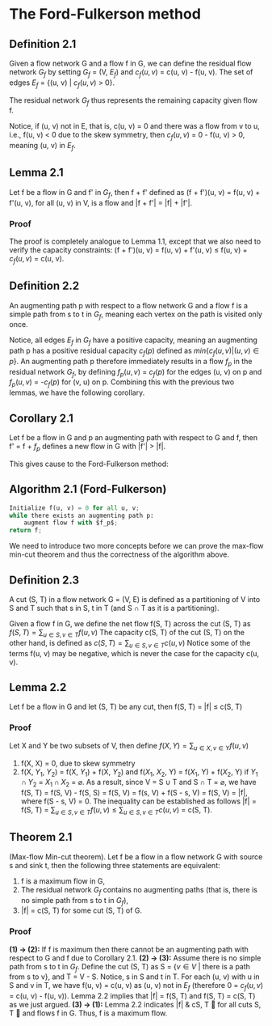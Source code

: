 # The Ford-Fulkerson method
## Definition 2.1
Given a flow network G and a flow f in G, we can define the residual flow network $G_f$ by setting $G_f$ = (V, $E_f$) and $c_f(u, v)$ = c(u, v) - f(u, v). The set of edges $E_f$ = {(u, v) | $c_f(u, v)$ $\gt$ 0}.

The residual network $G_f$ thus represents the remaining capacity given flow f. 

Notice, if (u, v) not in E, that is, c(u, v) = 0 and there was a flow from v to u, i.e., f(u, v) $\lt$ 0 due to the skew symmetry, then $c_f(u, v)$ = 0 - f(u, v) $\gt$ 0, meaning (u, v) in $E_f$.
## Lemma 2.1
Let f be a flow in G and f' in $G_f$, then f + f' defined as (f + f')(u, v) = f(u, v) + f'(u, v), for all (u, v) in V, is a flow and |f + f'| = |f| + |f'|.
### Proof
The proof is completely analogue to Lemma 1.1, except that we also need to verify the capacity constraints:
(f + f')(u, v) = f(u, v) + f'(u, v) $\le$ f(u, v) + $c_f(u, v)$ = c(u, v).
## Definition 2.2
An augmenting path p with respect to a flow network G and a flow f is a simple path from s to t in $G_f$, meaning each vertex on the path is visited only once.

Notice, all edges $E_f$ in $G_f$ have a positive capacity, meaning an augmenting path p has a positive residual capacity $c_f(p)$ defined as $min\{c_f(u, v) | (u, v) \in p\}$. An augmenting path p therefore immediately results in a flow $f_p$ in the residual network $G_f$, by defining $f_p(u, v)$ = $c_f(p)$ for the edges (u, v) on p and $f_p(u, v)$ = -$c_f(p)$ for (v, u) on p. Combining this with the previous two lemmas, we have the following corollary.
## Corollary 2.1
Let f be a flow in G and p an augmenting path with respect to G and f, then f' = f + $f_p$ defines a new flow in G with |f'| $\gt$ |f|.

This gives cause to the Ford-Fulkerson method:
## Algorithm 2.1 (Ford-Fulkerson)
```python
Initialize f(u, v) = 0 for all u, v;
while there exists an augmenting path p:
	augment flow f with $f_p$;
return f;
```

We need to introduce two more concepts before we can prove the max-flow min-cut theorem and thus the correctness of the algorithm above.
## Definition 2.3
A cut (S, T) in a flow network G = (V, E) is defined as a partitioning of V into S and T such that s in S, t in T (and S $\cap$ T as it is a partitioning).

Given a flow f in G, we define the net flow f(S, T) across the cut (S, T) as
	$f(S,T) = \sum_{u \in S, v \in T} f(u,v)$
The capacity c(S, T) of the cut (S, T) on the other hand, is defined as 
	$c(S, T) = \sum_{u \in S, v \in T} c(u,v)$
Notice some of the terms f(u, v) may be negative, which is never the case for the capacity c(u, v).
## Lemma 2.2
Let f be a flow in G and let (S, T) be any cut, then f(S, T) = |f| $\le$ c(S, T)
### Proof 
Let X and Y be two subsets of V, then define
	$f(X, Y) = \sum_{u \in X, v \in Y} f(u, v)$
1. f(X, X) = 0, due to skew symmetry
2. f(X, $Y_1$, $Y_2$) = f(X, $Y_1$) + f(X, $Y_2$) and f($X_1$, $X_2$, Y) = f($X_1$, Y) + f($X_2$, Y) if $Y_1 \cap Y_2$ = $X_1 \cap X_2$ = $\varnothing$.
As a result, since V = S $\cup$ T and S $\cap$ T = $\varnothing$, we have
	f(S, T) = f(S, V) - f(S, S) = f(S, V) = f(s, V) + f(S - s, V) = f(S, V) = |f|,
 where f(S - s, V) = 0. The inequality can be established as follows 
	 |f| = f(S, T) = $\sum_{u \in S, v \in T} f(u,v) \le \sum_{u \in S, v \in T} c(u,v)$ = c(S, T).
## Theorem 2.1
(Max-flow Min-cut theorem). Let f be a flow in a flow network G with source s and sink t, then the following three statements are equivalent:
1. f is a maximum flow in G,
2. The residual network $G_f$ contains no augmenting paths (that is, there is no simple path from s to t in $G_f$),
3. |f| = c(S, T) for some cut (S, T) of G.
### Proof
**(1) → (2):** If f is maximum then there cannot be an augmenting path with respect to G and f due to Corollary 2.1.
**(2) → (3):** Assume there is no simple path from s to t in $G_f$. 
Define the cut (S, T) as
	S = {$v \in V$ | there is a path from s to v},
and T = V - S. Notice, s in S and t in T. For each (u, v) with u in S and v in T, we have f(u, v) = c(u, v) as (u, v) not in $E_f$ (therefore 0 = $c_f(u, v)$ = c(u, v) - f(u, v)). Lemma 2.2 implies that |f| = f(S, T) and f(S, T) = c(S, T) as we just argued.
**(3) → (1):** Lemma 2.2 indicates |f| & cS, T  for all cuts S, T  and flows f in G. Thus, f is a maximum flow.
